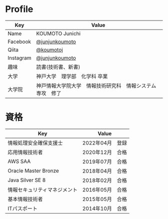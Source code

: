 # Profile
|  Key  |  Value  |
| ---- | ---- |
|  Name  |  KOUMOTO Junichi  |
|  Facebook  |  [@junjunkoumoto](https://www.facebook.com/junjunkoumoto)  |
|  Qiita  | [@koumotoj](https://qiita.com/koumotoj)  |
|  Instagram  |  [@junjunkoumoto](https://www.instagram.com/junjunkoumoto/)  |
|  趣味  |  読書(技術書、新書)  |
|  大学  |  神戸大学　理学部　化学科 卒業 |
|  大学院  |  神戸情報大学院大学　情報技術研究科　情報システム専攻　修了  |

# 資格
|  Key  |  Value  |
| ---- | ---- |
|  情報処理安全確保支援士  |  2022年04月　登録  |
|  応用情報技術者  |  2020年12月　合格  |
|  AWS SAA  |  2019年07月　合格  |
|  Oracle Master Bronze  |  2018年04月　合格  |
|  Java Silver SE 8  |  2018年02月　合格  |
|  情報セキュリティマネジメント  |  2016年05月　合格  |
|  基本情報技術者  |  2015年05月　合格  |
|  ITパスポート  |  2014年10月　合格  |
